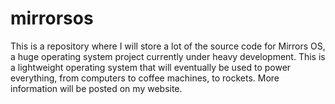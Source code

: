 # mirrorsos
This is a repository where I will store a lot of the source code for Mirrors OS, a huge operating system project currently under heavy development.
This is a lightweight operating system that will eventually be used to power everything, from computers to coffee machines, to rockets.
More information will be posted on my website.
